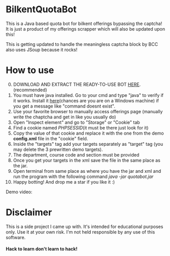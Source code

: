 # BilkentQuotaBot
This is a Java based quota bot for bilkent offerings bypassing the captcha!
It is just a product of my offerings scrapper which will also be updated upon this!

This is getting updated to handle the meaningless captcha block by BCC also uses JSoup because it rocks!

# How to use
0. DOWNLOAD AND EXTRACT THE READY-TO-USE BOT <a href="https://github.com/Albocoder/BilkentQuotaBot/releases/download/1.0.1/quotabot-1.0.1.zip">HERE</a>.(recommended)
1. You must have java installed. Go to your cmd and type "java" to verify if it works. Install it <a href="https://java.com/en/download/help/windows_manual_download.xml">here</a>(chances are you are on a Windows machine) if you get a message like "command doesnt exist".
2. Use your favorite browser to manually access offerings page (manually write the chaptcha and get in like you usually do)
3. Open "Inspect element" and go to "Storage" or "Cookie" tab
4. Find a cookie named <i>PHPSESSID</i>(it must be there just look for it)
5. Copy the value of that cookie and replace it with the one from the demo <b>config.xml</b> file in the "cookie" field.
6. Inside the "targets" tag add your targets separately as "target" tag (you may delete the 3 prewritten demo targets).
7. The department, course code and section must be provided
8. Once you get your targets in the xml save the file in the same place as the jar.
9. Open terminal from same place as where you have the jar and xml and run the program with the following command <i>java -jar quotabot.jar</i>
10. Happy botting! And drop me a star if you like it :)

Demo video: 

# Disclaimer
This is a side project I came up with. It's intended for educational purposes only. Use it at your own risk. I'm not held responsible by any use of this software.

#### Hack to learn don't learn to hack!
